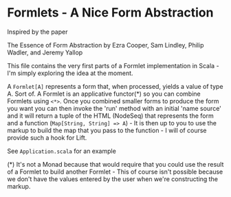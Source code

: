 # Formlets - A Nice Form Abstraction

Inspired by the paper 

  The Essence of Form Abstraction by 
  Ezra Cooper, Sam Lindley, Philip Wadler, and Jeremy Yallop

This file contains the very first parts of a Formlet implementation
in Scala - I'm simply exploring the idea at the moment.

A `Formlet[A]` represents a form that, when processed, yields a value
of type A. Sort of. A Formlet is an applicative functor(*) so you
can  combine Formlets using `<*>`. Once you combined smaller forms to
produce the form you want you can then invoke the 'run' method with
an initial 'name source' and it will return a tuple of the HTML
(NodeSeq) that represents the form and a function (`Map[String,
String] => A`) - It is then up to you to use the markup to build the
map that you pass to  the function - I will of course provide such a
hook for Lift.

See `Application.scala` for an example

(*) It's not a Monad because that would require that you could use the 
 result of a Formlet to build another Formlet - This of course isn't 
 possible because we don't have the values entered by the user when we're
 constructing the markup.